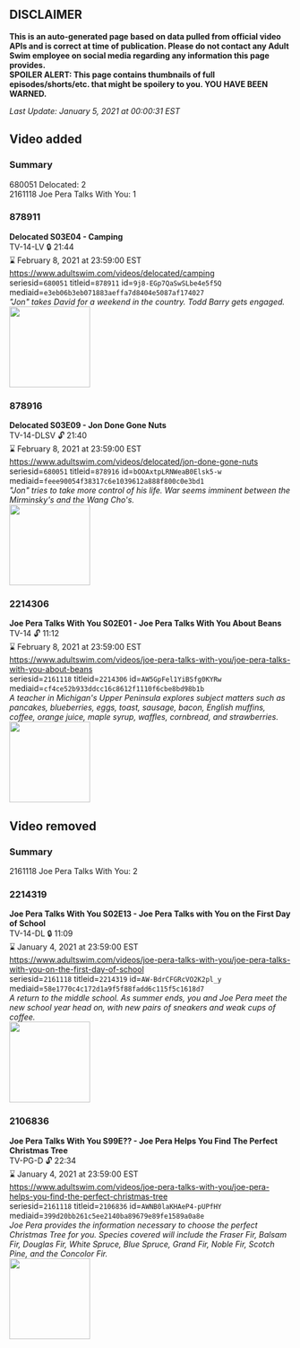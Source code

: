 ## DISCLAIMER
**This is an auto-generated page based on data pulled from official video APIs and is correct at time of publication. Please do not contact any Adult Swim employee on social media regarding any information this page provides.**  
**SPOILER ALERT: This page contains thumbnails of full episodes/shorts/etc. that might be spoilery to you. YOU HAVE BEEN WARNED.**  

_Last Update: January 5, 2021 at 00:00:31 EST_
## Video added
### Summary
680051 Delocated: 2  
2161118 Joe Pera Talks With You: 1  
### 878911
**Delocated S03E04 - Camping**  
TV-14-LV 🔒 21:44  
⌛ February 8, 2021 at 23:59:00 EST  
https://www.adultswim.com/videos/delocated/camping  
seriesid=`680051` titleid=`878911` id=`9j8-EGp7QaSwSLbe4e5f5Q` mediaid=`e3eb06b3eb071883aeffa7d8404e5087af174027`  
_"Jon" takes David for a weekend in the country. Todd Barry gets engaged._  
<a href="https://media.cdn.adultswim.com/uploads/20200303/thumbnails/2_20331447209-delocated_304.jpg"><img src="https://media.cdn.adultswim.com/uploads/20200303/thumbnails/2_20331447209-delocated_304.jpg" height="144px" /></a>
### 878916
**Delocated S03E09 - Jon Done Gone Nuts**  
TV-14-DLSV 🔓 21:40  
⌛ February 8, 2021 at 23:59:00 EST  
https://www.adultswim.com/videos/delocated/jon-done-gone-nuts  
seriesid=`680051` titleid=`878916` id=`bOOAxtpLRNWeaB0Elsk5-w` mediaid=`feee90054f38317c6e1039612a888f800c0e3bd1`  
_"Jon" tries to take more control of his life. War seems imminent between the Mirminsky's and the Wang Cho's._  
<a href="https://media.cdn.adultswim.com/uploads/20200303/thumbnails/2_20331457493-delocated_309.jpg"><img src="https://media.cdn.adultswim.com/uploads/20200303/thumbnails/2_20331457493-delocated_309.jpg" height="144px" /></a>
### 2214306
**Joe Pera Talks With You S02E01 - Joe Pera Talks With You About Beans**  
TV-14 🔓 11:12  
⌛ February 8, 2021 at 23:59:00 EST  
https://www.adultswim.com/videos/joe-pera-talks-with-you/joe-pera-talks-with-you-about-beans  
seriesid=`2161118` titleid=`2214306` id=`AW5GpFel1YiBSfg0KYRw` mediaid=`cf4ce52b933ddcc16c8612f1110f6cbe8bd98b1b`  
_A teacher in Michigan's Upper Peninsula explores subject matters such as pancakes, blueberries, eggs, toast, sausage, bacon, English muffins, coffee, orange juice, maple syrup, waffles, cornbread, and strawberries._  
<a href="https://media.cdn.adultswim.com/uploads/20191107/thumbnails/2_191171113166-joeperatalks_201_dup-20191021.jpg"><img src="https://media.cdn.adultswim.com/uploads/20191107/thumbnails/2_191171113166-joeperatalks_201_dup-20191021.jpg" height="144px" /></a>
## Video removed
### Summary
2161118 Joe Pera Talks With You: 2  
### 2214319
**Joe Pera Talks With You S02E13 - Joe Pera Talks with You on the First Day of School**  
TV-14-DL 🔒 11:09  
⌛ January 4, 2021 at 23:59:00 EST  
https://www.adultswim.com/videos/joe-pera-talks-with-you/joe-pera-talks-with-you-on-the-first-day-of-school  
seriesid=`2161118` titleid=`2214319` id=`AW-BdrCFGRcVO2K2pl_y` mediaid=`58e1770c4c172d1a9f5f88fadd6c115f5c1618d7`  
_A return to the middle school. As summer ends, you and Joe Pera meet the new school year head on, with new pairs of sneakers and weak cups of coffee._  
<a href="https://media.cdn.adultswim.com/uploads/20200107/thumbnails/2_20171423526-joeperatalks_214_dup-20191213.jpg"><img src="https://media.cdn.adultswim.com/uploads/20200107/thumbnails/2_20171423526-joeperatalks_214_dup-20191213.jpg" height="144px" /></a>
### 2106836
**Joe Pera Talks With You S99E?? - Joe Pera Helps You Find The Perfect Christmas Tree**  
TV-PG-D 🔓 22:34  
⌛ January 4, 2021 at 23:59:00 EST  
https://www.adultswim.com/videos/joe-pera-talks-with-you/joe-pera-helps-you-find-the-perfect-christmas-tree  
seriesid=`2161118` titleid=`2106836` id=`AWNB0laKHAeP4-pUPfHY` mediaid=`399d20bb261c5ee2140ba89679e89fe1589a0a8e`  
_Joe Pera provides the information necessary to choose the perfect Christmas Tree for you. Species covered will include the Fraser Fir, Balsam Fir, Douglas Fir, White Spruce, Blue Spruce, Grand Fir, Noble Fir, Scotch Pine, and the Concolor Fir._  
<a href="https://i.cdn.turner.com/adultswim/big/image-upload/thumbnails/thumb-2_image-15258176632836.jpg"><img src="https://i.cdn.turner.com/adultswim/big/image-upload/thumbnails/thumb-2_image-15258176632836.jpg" height="144px" /></a>
